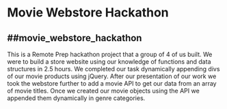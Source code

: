 # Movie Webstore Hackathon
##movie_webstore_hackathon
-------------------------------------------------------------------------
This is a Remote Prep hackathon project that a group of 4 of us built.  We were to build a store website using our knowledge of functions and data structures in 2.5 hours.  We completed our task dynamically appending divs of our movie products using jQuery.  After our presentation of our work we took the webstore further to add a movie API to get our data from an array of movie titles.  Once we created our movie objects using the API we appended them dynamically in genre categories.
